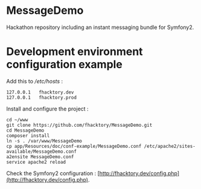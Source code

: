 MessageDemo
===========

Hackathon repository including an instant messaging bundle for Symfony2.

# Development environment configuration example

Add this to */etc/hosts* :

    127.0.0.1	fhacktory.dev
    127.0.0.1	fhacktory.prod
    
Install and configure the project :

    cd ~/www
    git clone https://github.com/fhacktory/MessageDemo.git
    cd MessageDemo
    composer install
    ln -s . /var/www/MessageDemo
    cp app/Resources/doc/conf-example/MessageDemo.conf /etc/apache2/sites-available/MessageDemo.conf
    a2ensite MessageDemo.conf
    service apache2 reload

Check the Symfony2 configuration : [http://fhacktory.dev/config.php](http://fhacktory.dev/config.php).
